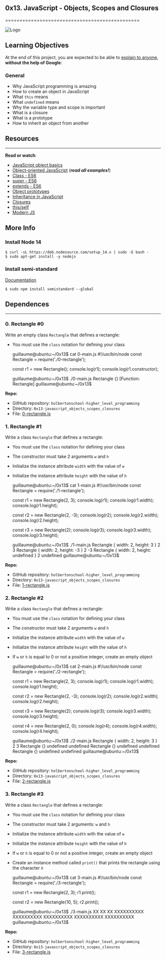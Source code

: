 ## 0x13. JavaScript - Objects, Scopes and Closures
===============================================

![Logo](https://www.howtogeek.com/wp-content/uploads/2021/05/laptop-with-terminal-big.png?height=200p&trim=2,2,2,50)

Learning Objectives
-------------------

At the end of this project, you are expected to be able to [explain to anyone](https://intranet.hbtn.io/rltoken/wrvgHnS5IYuzEVUUixnzJQ "explain to anyone"), **without the help of Google**:

### General

*   Why JavaScript programming is amazing
*   How to create an object in JavaScript
*   What `this` means
*   What `undefined` means
*   Why the variable type and scope is important
*   What is a closure
*   What is a prototype
*   How to inherit an object from another

## Resources
---------

**Read or watch**:

*   [JavaScript object basics](https://intranet.hbtn.io/rltoken/OJ4pU6uHwfCrAclbZsk_Hg "JavaScript object basics")
*   [Object-oriented JavaScript](https://intranet.hbtn.io/rltoken/vLr7QS9h4-nGFKVn5vsrvQ "Object-oriented JavaScript") (_**read all examples!**_)
*   [Class - ES6](https://intranet.hbtn.io/rltoken/zMWxOmGWEsOCldCKeDswCA "Class - ES6")
*   [super - ES6](https://intranet.hbtn.io/rltoken/DTMKogwFYEgUnpLrNvTcfQ "super - ES6")
*   [extends - ES6](https://intranet.hbtn.io/rltoken/fh2JHfNNa-HLnmfSdOo9TA "extends - ES6")
*   [Object prototypes](https://intranet.hbtn.io/rltoken/lrlwnQMM82RimJJcfLao5w "Object prototypes")
*   [Inheritance in JavaScript](https://intranet.hbtn.io/rltoken/vLr7QS9h4-nGFKVn5vsrvQ "Inheritance in JavaScript")
*   [Closures](https://intranet.hbtn.io/rltoken/qDa7F8060Jlhe3DZZitY4A "Closures")
*   [this/self](https://intranet.hbtn.io/rltoken/ockP7FQKKmTRvfeAHw-XSw "this/self")
*   [Modern JS](https://intranet.hbtn.io/rltoken/22mdHf9KeFhRQrLP-e1hPw "Modern JS")

More Info
---------

### Install Node 14

    $ curl -sL https://deb.nodesource.com/setup_14.x | sudo -E bash -
    $ sudo apt-get install -y nodejs
    

### Install semi-standard

[Documentation](https://intranet.hbtn.io/rltoken/_6jQeRtew2qeam8OzERXPw "Documentation")

    $ sudo npm install semistandard --global

## Dependences
-----

### 0\. Rectangle #0

Write an empty class `Rectangle` that defines a rectangle:

*   You must use the `class` notation for defining your class

    guillaume@ubuntu:~/0x13$ cat 0-main.js
    #!/usr/bin/node
    const Rectangle = require('./0-rectangle');
    
    const r1 = new Rectangle();
    console.log(r1);
    console.log(r1.constructor);
    
    guillaume@ubuntu:~/0x13$ ./0-main.js
    Rectangle {}
    [Function: Rectangle]
    guillaume@ubuntu:~/0x13$ 
    

**Repo:**

*   GitHub repository: `holbertonschool-higher_level_programming`
*   Directory: `0x13-javascript_objects_scopes_closures`
*   File: [0-rectangle.js](https://github.com/Imanolasolo/holbertonschool-higher_level_programming/blob/master/0x13-javascript_objects_scopes_closures/0-rectangle.js)

### 1\. Rectangle #1

Write a class `Rectangle` that defines a rectangle:

*   You must use the `class` notation for defining your class
*   The constructor must take 2 arguments `w` and `h`
*   Initialize the instance attribute `width` with the value of `w`
*   Initialize the instance attribute `height` with the value of `h`

    guillaume@ubuntu:~/0x13$ cat 1-main.js
    #!/usr/bin/node
    const Rectangle = require('./1-rectangle');
    
    const r1 = new Rectangle(2, 3);
    console.log(r1);
    console.log(r1.width);
    console.log(r1.height);
    
    const r2 = new Rectangle(2, -3);
    console.log(r2);
    console.log(r2.width);
    console.log(r2.height);
    
    const r3 = new Rectangle(2);
    console.log(r3);
    console.log(r3.width);
    console.log(r3.height);
    
    guillaume@ubuntu:~/0x13$ ./1-main.js
    Rectangle { width: 2, height: 3 }
    2
    3
    Rectangle { width: 2, height: -3 }
    2
    -3
    Rectangle { width: 2, height: undefined }
    2
    undefined
    guillaume@ubuntu:~/0x13$ 
    

**Repo:**

*   GitHub repository: `holbertonschool-higher_level_programming`
*   Directory: `0x13-javascript_objects_scopes_closures`
*   File: [1-rectangle.js](https://github.com/Imanolasolo/holbertonschool-higher_level_programming/blob/master/0x13-javascript_objects_scopes_closures/1-rectangle.js)

### 2\. Rectangle #2

Write a class `Rectangle` that defines a rectangle:

*   You must use the `class` notation for defining your class
*   The constructor must take 2 arguments `w` and `h`
*   Initialize the instance attribute `width` with the value of `w`
*   Initialize the instance attribute `height` with the value of `h`
*   If `w` or `h` is equal to 0 or not a positive integer, create an empty object

    guillaume@ubuntu:~/0x13$ cat 2-main.js
    #!/usr/bin/node
    const Rectangle = require('./2-rectangle');
    
    const r1 = new Rectangle(2, 3);
    console.log(r1);
    console.log(r1.width);
    console.log(r1.height);
    
    const r2 = new Rectangle(2, -3);
    console.log(r2);
    console.log(r2.width);
    console.log(r2.height);
    
    const r3 = new Rectangle(2);
    console.log(r3);
    console.log(r3.width);
    console.log(r3.height);
    
    const r4 = new Rectangle(2, 0);
    console.log(r4);
    console.log(r4.width);
    console.log(r4.height);
    
    guillaume@ubuntu:~/0x13$ ./2-main.js
    Rectangle { width: 2, height: 3 }
    2
    3
    Rectangle {}
    undefined
    undefined
    Rectangle {}
    undefined
    undefined
    Rectangle {}
    undefined
    undefined
    guillaume@ubuntu:~/0x13$ 
    

**Repo:**

*   GitHub repository: `holbertonschool-higher_level_programming`
*   Directory: `0x13-javascript_objects_scopes_closures`
*   File: [2-rectangle.js](https://github.com/Imanolasolo/holbertonschool-higher_level_programming/blob/master/0x13-javascript_objects_scopes_closures/2-rectangle.js)

### 3\. Rectangle #3

Write a class `Rectangle` that defines a rectangle:

*   You must use the `class` notation for defining your class
*   The constructor must take 2 arguments: `w` and `h`
*   Initialize the instance attribute `width` with the value of `w`
*   Initialize the instance attribute `height` with the value of `h`
*   If `w` or `h` is equal to 0 or not a positive integer, create an empty object
*   Create an instance method called `print()` that prints the rectangle using the character `X`

    guillaume@ubuntu:~/0x13$ cat 3-main.js
    #!/usr/bin/node
    const Rectangle = require('./3-rectangle');
    
    const r1 = new Rectangle(2, 3);
    r1.print();
    
    const r2 = new Rectangle(10, 5);
    r2.print();
    
    guillaume@ubuntu:~/0x13$ ./3-main.js
    XX
    XX
    XX
    XXXXXXXXXX
    XXXXXXXXXX
    XXXXXXXXXX
    XXXXXXXXXX
    XXXXXXXXXX
    guillaume@ubuntu:~/0x13$ 
    

**Repo:**

*   GitHub repository: `holbertonschool-higher_level_programming`
*   Directory: `0x13-javascript_objects_scopes_closures`
*   File: [3-rectangle.js](https://github.com/Imanolasolo/holbertonschool-higher_level_programming/blob/master/0x13-javascript_objects_scopes_closures/3-rectangle.js)
